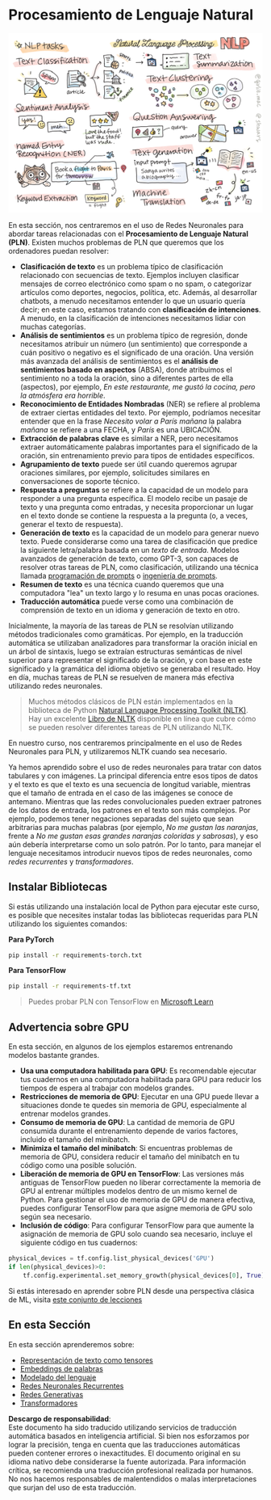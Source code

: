 # Procesamiento de Lenguaje Natural

![Resumen de tareas de PLN en un garabato](../../../../translated_images/ai-nlp.b22dcb8ca4707ceaee8576db1c5f4089c8cac2f454e9e03ea554f07fda4556b8.es.png)

En esta sección, nos centraremos en el uso de Redes Neuronales para abordar tareas relacionadas con el **Procesamiento de Lenguaje Natural (PLN)**. Existen muchos problemas de PLN que queremos que los ordenadores puedan resolver:

* **Clasificación de texto** es un problema típico de clasificación relacionado con secuencias de texto. Ejemplos incluyen clasificar mensajes de correo electrónico como spam o no spam, o categorizar artículos como deportes, negocios, política, etc. Además, al desarrollar chatbots, a menudo necesitamos entender lo que un usuario quería decir; en este caso, estamos tratando con **clasificación de intenciones**. A menudo, en la clasificación de intenciones necesitamos lidiar con muchas categorías.
* **Análisis de sentimientos** es un problema típico de regresión, donde necesitamos atribuir un número (un sentimiento) que corresponde a cuán positivo o negativo es el significado de una oración. Una versión más avanzada del análisis de sentimientos es el **análisis de sentimientos basado en aspectos** (ABSA), donde atribuimos el sentimiento no a toda la oración, sino a diferentes partes de ella (aspectos), por ejemplo, *En este restaurante, me gustó la cocina, pero la atmósfera era horrible*.
* **Reconocimiento de Entidades Nombradas** (NER) se refiere al problema de extraer ciertas entidades del texto. Por ejemplo, podríamos necesitar entender que en la frase *Necesito volar a París mañana* la palabra *mañana* se refiere a una FECHA, y *París* es una UBICACIÓN.  
* **Extracción de palabras clave** es similar a NER, pero necesitamos extraer automáticamente palabras importantes para el significado de la oración, sin entrenamiento previo para tipos de entidades específicos.
* **Agrupamiento de texto** puede ser útil cuando queremos agrupar oraciones similares, por ejemplo, solicitudes similares en conversaciones de soporte técnico.
* **Respuesta a preguntas** se refiere a la capacidad de un modelo para responder a una pregunta específica. El modelo recibe un pasaje de texto y una pregunta como entradas, y necesita proporcionar un lugar en el texto donde se contiene la respuesta a la pregunta (o, a veces, generar el texto de respuesta).
* **Generación de texto** es la capacidad de un modelo para generar nuevo texto. Puede considerarse como una tarea de clasificación que predice la siguiente letra/palabra basada en un *texto de entrada*. Modelos avanzados de generación de texto, como GPT-3, son capaces de resolver otras tareas de PLN, como clasificación, utilizando una técnica llamada [programación de prompts](https://towardsdatascience.com/software-3-0-how-prompting-will-change-the-rules-of-the-game-a982fbfe1e0) o [ingeniería de prompts](https://medium.com/swlh/openai-gpt-3-and-prompt-engineering-dcdc2c5fcd29).
* **Resumen de texto** es una técnica cuando queremos que una computadora "lea" un texto largo y lo resuma en unas pocas oraciones.
* **Traducción automática** puede verse como una combinación de comprensión de texto en un idioma y generación de texto en otro.

Inicialmente, la mayoría de las tareas de PLN se resolvían utilizando métodos tradicionales como gramáticas. Por ejemplo, en la traducción automática se utilizaban analizadores para transformar la oración inicial en un árbol de sintaxis, luego se extraían estructuras semánticas de nivel superior para representar el significado de la oración, y con base en este significado y la gramática del idioma objetivo se generaba el resultado. Hoy en día, muchas tareas de PLN se resuelven de manera más efectiva utilizando redes neuronales.

> Muchos métodos clásicos de PLN están implementados en la biblioteca de Python [Natural Language Processing Toolkit (NLTK)](https://www.nltk.org). Hay un excelente [Libro de NLTK](https://www.nltk.org/book/) disponible en línea que cubre cómo se pueden resolver diferentes tareas de PLN utilizando NLTK.

En nuestro curso, nos centraremos principalmente en el uso de Redes Neuronales para PLN, y utilizaremos NLTK cuando sea necesario.

Ya hemos aprendido sobre el uso de redes neuronales para tratar con datos tabulares y con imágenes. La principal diferencia entre esos tipos de datos y el texto es que el texto es una secuencia de longitud variable, mientras que el tamaño de entrada en el caso de las imágenes se conoce de antemano. Mientras que las redes convolucionales pueden extraer patrones de los datos de entrada, los patrones en el texto son más complejos. Por ejemplo, podemos tener negaciones separadas del sujeto que sean arbitrarias para muchas palabras (por ejemplo, *No me gustan las naranjas*, frente a *No me gustan esas grandes naranjas coloridas y sabrosas*), y eso aún debería interpretarse como un solo patrón. Por lo tanto, para manejar el lenguaje necesitamos introducir nuevos tipos de redes neuronales, como *redes recurrentes* y *transformadores*.

## Instalar Bibliotecas

Si estás utilizando una instalación local de Python para ejecutar este curso, es posible que necesites instalar todas las bibliotecas requeridas para PLN utilizando los siguientes comandos:

**Para PyTorch**
```bash
pip install -r requirements-torch.txt
```
**Para TensorFlow**
```bash
pip install -r requirements-tf.txt
```

> Puedes probar PLN con TensorFlow en [Microsoft Learn](https://docs.microsoft.com/learn/modules/intro-natural-language-processing-tensorflow/?WT.mc_id=academic-77998-cacaste)

## Advertencia sobre GPU

En esta sección, en algunos de los ejemplos estaremos entrenando modelos bastante grandes.
* **Usa una computadora habilitada para GPU**: Es recomendable ejecutar tus cuadernos en una computadora habilitada para GPU para reducir los tiempos de espera al trabajar con modelos grandes.
* **Restricciones de memoria de GPU**: Ejecutar en una GPU puede llevar a situaciones donde te quedes sin memoria de GPU, especialmente al entrenar modelos grandes.
* **Consumo de memoria de GPU**: La cantidad de memoria de GPU consumida durante el entrenamiento depende de varios factores, incluido el tamaño del minibatch.
* **Minimiza el tamaño del minibatch**: Si encuentras problemas de memoria de GPU, considera reducir el tamaño del minibatch en tu código como una posible solución.
* **Liberación de memoria de GPU en TensorFlow**: Las versiones más antiguas de TensorFlow pueden no liberar correctamente la memoria de GPU al entrenar múltiples modelos dentro de un mismo kernel de Python. Para gestionar el uso de memoria de GPU de manera efectiva, puedes configurar TensorFlow para que asigne memoria de GPU solo según sea necesario.
* **Inclusión de código**: Para configurar TensorFlow para que aumente la asignación de memoria de GPU solo cuando sea necesario, incluye el siguiente código en tus cuadernos:

```python
physical_devices = tf.config.list_physical_devices('GPU') 
if len(physical_devices)>0:
    tf.config.experimental.set_memory_growth(physical_devices[0], True) 
```

Si estás interesado en aprender sobre PLN desde una perspectiva clásica de ML, visita [este conjunto de lecciones](https://github.com/microsoft/ML-For-Beginners/tree/main/6-NLP)

## En esta Sección
En esta sección aprenderemos sobre:

* [Representación de texto como tensores](13-TextRep/README.md)
* [Embeddings de palabras](14-Emdeddings/README.md)
* [Modelado del lenguaje](15-LanguageModeling/README.md)
* [Redes Neuronales Recurrentes](16-RNN/README.md)
* [Redes Generativas](17-GenerativeNetworks/README.md)
* [Transformadores](18-Transformers/README.md)

**Descargo de responsabilidad**:  
Este documento ha sido traducido utilizando servicios de traducción automática basados en inteligencia artificial. Si bien nos esforzamos por lograr la precisión, tenga en cuenta que las traducciones automáticas pueden contener errores o inexactitudes. El documento original en su idioma nativo debe considerarse la fuente autorizada. Para información crítica, se recomienda una traducción profesional realizada por humanos. No nos hacemos responsables de malentendidos o malas interpretaciones que surjan del uso de esta traducción.